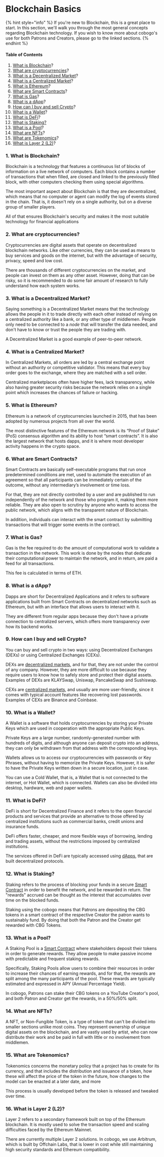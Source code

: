 # Blockchain Basics

{% hint style="info" %}
If you're new to Blockchain, this is a great place to start. In this section, we'll walk you through the most general concepts regarding Blockchain technology. If you wish to know more about cobogo's use for both Patrons and Creators, please go to the linked sections.
{% endhint %}

#### Table of Contents

1. [What is Blockchain](blockchain-basics.md#1.-what-is-blockchain)?
2. [What are cryptocurrencies](blockchain-basics.md#2.-what-are-cryptocurrencies)?
3. [What is a Decentralized Market](blockchain-basics.md#3.-what-is-a-decentralized-market)?
4. [What is a Centralized Market](blockchain-basics.md#4.-what-is-a-centralized-market)?
5. [What is Ethereum](blockchain-basics.md#5.-what-is-ethereum)?
6. [What are Smart Contracts](blockchain-basics.md#6.-what-are-smart-contracts)?
7. [What is Gas](blockchain-basics.md#7.-what-is-gas)?
8. [What is a dApp](blockchain-basics.md#8.-what-is-a-dapp)?
9. [How can I buy and sell Crypto](blockchain-basics.md#9.-how-can-i-buy-and-sell-crypto)?
10. [What is a Wallet](blockchain-basics.md#10.-what-is-a-wallet)?
11. [What is DeFi](blockchain-basics.md#11.-what-is-defi)?
12. [What is Staking?](blockchain-basics.md#18.-what-is-staking)
13. [What is a Pool](blockchain-basics.md#12.-what-is-a-pool)?
14. [What are NFTs](blockchain-basics.md#13.-what-are-nfts)?
15. [What are Tokenomics](blockchain-basics.md#14.-what-are-tokenomics)?
16. [What is Layer 2 (L2)](blockchain-basics.md#15.-what-is-layer-2-l2)?

### 1. What is Blockchain?

Blockchain is a technology that features a continuous list of blocks of information on a live network of computers. Each block contains a number of transactions that when filled, are closed and linked to the previously filled block, with other computers checking them using special algorithms.&#x20;

The most important aspect about Blockchain is that they are decentralized, which means that no computer or agent can modify the log of events stored in the chain. That is, it doesn't rely on a single authority, but on a diverse group of smaller players.

All of that ensures Blockchain's security and makes it the most suitable technology for financial applications

### 2. What are cryptocurrencies?

Cryptocurrencies are digital assets that operate on decentralized blockchain networks. Like other currencies, they can be used as means to buy services and goods on the internet, but with the advantage of security, privacy, speed and low cost.&#x20;

There are thousands of different cryptocurrencies on the market, and people can invest on them as any other asset. However, doing that can be risky, so it is recommended to do some fair amount of research to fully understand how each system works.

### 3. What is a Decentralized Market?

Saying something is a Decentralized Market means that the technology allows the people in it to trade directly with each other instead of relying on a centralized authority like a bank, or any other type of middlemen. People only need to be connected to a _node_ that will transfer the data needed, and don't have to know or trust the people they are trading with.

A Decentralized Market is a good example of peer-to-peer network.

### 4. What is a Centralized Market?

In Centralized Markets, all orders are led by a central exchange point without an authority or competitive validator. This means that every buy order goes to the exchange, where they are matched with a sell order.

Centralized marketplaces often have higher fees, lack transparency, while also having greater security risks because the network relies on a single point which increases the chances of failure or hacking.

### 5. What is Ethereum?

Ethereum is a network of cryptocurrencies launched in 2015, that has been adopted by numerous projects from all over the world.

The most distinctive features of the Ethereum network is its “Proof of Stake” (PoS) consensus algorithm and its ability to host “smart contracts”. It is also the largest network that hosts dapps, and it is where most developer activity happens in the crypto space.

### 6. What are Smart Contracts?

Smart Contracts are basically self-executable programs that run once predetermined conditions are met, used to automate the execution of an agreement so that all participants can be immediately certain of the outcome, without any intermediary’s involvement or time loss.

For that, they are not directly controlled by a user and are published to run independently of the network and those who program it, making them more reliable. They are also open to scrutiny by anyone who wants to access the public network, which aligns with the transparent nature of Blockchain.

In addition, individuals can interact with the smart contract by submitting transactions that will trigger some events in the contract.&#x20;

### 7. What is Gas?

Gas is the fee required to do the amount of computational work to validate a transaction in the network. This work is done by the nodes that dedicate their computational power to maintain the network, and in return, are paid a feed for all transactions.&#x20;

This fee is calculated in terms of ETH.&#x20;

### 8. What is a dApp?

Dapps are short for Decentralized Applications and it refers to software applications built from Smart Contracts on decentralized networks such as Ethereum, but with an interface that allows users to interact with it.&#x20;

They are different from regular apps because they don't have a private connection to centralized servers, which offers more transparency over how its backend works.

### 9. How can I buy and sell Crypto?

You can buy and sell crypto in two ways: using Decentralized Exchanges (DEXs) or using Centralized Exchanges (CEXs).&#x20;

DEXs are [decentralized markets](blockchain-basics.md#3.-what-is-a-decentralized-market), and for that, they are not under the control of any company. However, they are more difficult to use because they require users to know how to safely store and protect their digital assets. Examples of DEXs are KLAYSwap, Uniswap, PancakeSwap and Sushiswap.

CEXs are [centralized markets](blockchain-basics.md#4.-what-is-a-centralized-market), and usually are more user-friendly, since it comes with typical account features like recovering lost passwords. Examples of CEXs are Binance and Coinbase.

### 10. What is a Wallet?

A Wallet is a software that holds cryptocurrencies by storing your Private Keys which are used in cooperation with the appropriate Public Keys.

Private Keys are a large number, randomly-generated number with hundreds of digits, and although anyone can deposit crypto into an address, they can only be withdrawn from that address with the corresponding keys.

Wallets allows us to access our cryptocurrencies with passwords or Key Phrases, without having to memorize the Private Keys. However, it is safer to have the Private Keys written down in a secure location, just in case.

You can use a Cold Wallet, that is, a Wallet that is not connected to the internet, or Hot Wallet, which is connected. Wallets can also be divided into desktop, hardware, web and paper wallets.

### 11. What is DeFi?

DeFi is short for Decentralized Finance and it refers to the open financial products and services that provide an alternative to those offered by centralized institutions such as commercial banks, credit unions and insurance funds.

DeFi offers faster, cheaper, and more flexible ways of borrowing, lending and trading assets, without the restrictions imposed by centralized institutions.

The services offered in DeFi are typically accessed using [dApps](blockchain-basics.md#8.-what-is-a-dapp), that are built decentralized protocols.

### 12. What is Staking?

Staking refers to the process of blocking your funds in a secure [Smart Contract](blockchain-basics.md#6.-what-are-smart-contracts) in order to benefit the network, and be rewarded in return. The "rewards" accrued can be thought as the interest that accumulates over time on the blocked funds.&#x20;

Staking using the cobogo means that Patrons are depositing the CBG tokens in a smart contract of the respective Creator the patron wants to sustainably fund. By doing that both the Patron and the Creator get rewarded with CBG Tokens.

### 13. What is a Pool?

A Staking Pool is a [Smart Contract](blockchain-basics.md#6.-what-are-smart-contracts) where stakeholders deposit their tokens in order to generate rewards. They allow people to make passive income with predictable and frequent staking rewards.

Specifically, Staking Pools allow users to combine their resources in order to increase their chances of earning rewards, and for that, the rewards are split among the many participants of the pool. These rewards are typically estimated and expressed in APY (Annual Percentage Yield).

In cobogo, Patrons can stake their CBG tokens on a YouTube Creator's pool, and both Patron and Creator get the rewards, in a 50%/50% split.

### 14. What are NFTs?

A NFT, or Non-Fungible Token, is a type of token that can't be divided into smaller sections unlike most coins. They represent ownership of unique digital assets on the blockchain, and are vastly used by artist, who can now distribute their work and be paid in full with little or no involvement from middlemen.

### 15. What are Tokenomics?

Tokenomics concerns the monetary policy that a project has to create for its currency, and that includes the distribution and issuance of a token, how these will affect the price of the token in the future, how changes to the model can be enacted at a later date, and more

This process is usually developed before the token is released and tweaked over time.&#x20;

### 16. What is Layer 2 (L2)?

Layer 2 refers to a secondary framework built on top of the Ethereum blockchain. It is mostly used to solve the transaction speed and scaling difficulties faced by the Ethereum Mainnet.

There are currently multiple Layer 2 solutions. In cobogo, we use Arbitrum, which is built by Offchain Labs, that is lower in cost while still maintaining high security standards and Ethereum compatibility.

